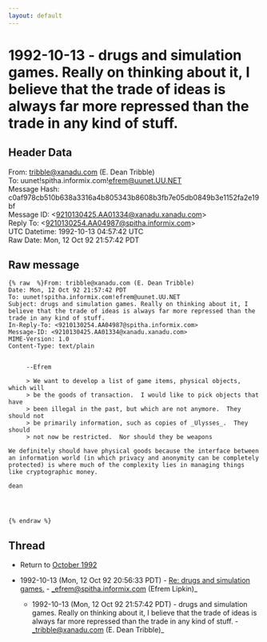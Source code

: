 ```yaml
---
layout: default
---
```


# 1992-10-13 - drugs and simulation games. Really on thinking about it, I believe that the trade of ideas is always far more repressed than the trade in any kind of stuff.

## Header Data

From: tribble@xanadu.com (E. Dean Tribble)<br>
To: uunet!spitha.informix.com!efrem@uunet.UU.NET<br>
Message Hash: c0af978cb510b638a3316a4b805343b8608b3fb7e05db0849b3e1152fa2e19bf<br>
Message ID: \<9210130425.AA01334@xanadu.xanadu.com\><br>
Reply To: \<9210130254.AA04987@spitha.informix.com\><br>
UTC Datetime: 1992-10-13 04:57:42 UTC<br>
Raw Date: Mon, 12 Oct 92 21:57:42 PDT<br>

## Raw message

```
{% raw  %}From: tribble@xanadu.com (E. Dean Tribble)
Date: Mon, 12 Oct 92 21:57:42 PDT
To: uunet!spitha.informix.com!efrem@uunet.UU.NET
Subject: drugs and simulation games. Really on thinking about it, I believe that the trade of ideas is always far more repressed than the trade in any kind of stuff.
In-Reply-To: <9210130254.AA04987@spitha.informix.com>
Message-ID: <9210130425.AA01334@xanadu.xanadu.com>
MIME-Version: 1.0
Content-Type: text/plain


	 --Efrem

	 > We want to develop a list of game items, physical objects, which will
	 > be the goods of transaction.  I would like to pick objects that have
	 > been illegal in the past, but which are not anymore.  They should not
	 > be primarily information, such as copies of _Ulysses_.  They should
	 > not now be restricted.  Nor should they be weapons

We definitely should have physical goods because the interface between
an information world (in which privacy and anonymity can be completely
protected) is where much of the complexity lies in managing things
like cryptographic money.

dean




{% endraw %}
```

## Thread

+ Return to [October 1992](/archive/1992/10)

+ 1992-10-13 (Mon, 12 Oct 92 20:56:33 PDT) - [Re: drugs and simulation games.](/archive/1992/10/9d9b3f185dc1184373c05840732a665da5d2d40536390fbb241e6d84a3afeb1f) - _efrem@spitha.informix.com (Efrem Lipkin)_
  + 1992-10-13 (Mon, 12 Oct 92 21:57:42 PDT) - drugs and simulation games. Really on thinking about it, I believe that the trade of ideas is always far more repressed than the trade in any kind of stuff. - _tribble@xanadu.com (E. Dean Tribble)_

